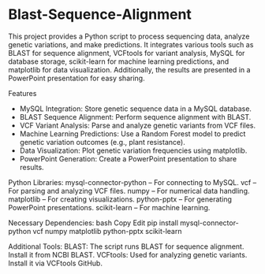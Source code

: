 # Blast-Sequence-Alignment
This project provides a Python script to process sequencing data, analyze genetic variations, and make predictions. 
It integrates various tools such as BLAST for sequence alignment, VCFtools for variant analysis, MySQL for database storage, 
scikit-learn for machine learning predictions, and matplotlib for data visualization. Additionally, the results are presented in a PowerPoint presentation for easy sharing.

Features
- MySQL Integration: Store genetic sequence data in a MySQL database.
- BLAST Sequence Alignment: Perform sequence alignment with BLAST.
- VCF Variant Analysis: Parse and analyze genetic variants from VCF files.
- Machine Learning Predictions: Use a Random Forest model to predict genetic variation outcomes (e.g., plant resistance).
- Data Visualization: Plot genetic variation frequencies using matplotlib.
- PowerPoint Generation: Create a PowerPoint presentation to share results.

Python Libraries:
mysql-connector-python – For connecting to MySQL.
vcf – For parsing and analyzing VCF files.
numpy – For numerical data handling.
matplotlib – For creating visualizations.
python-pptx – For generating PowerPoint presentations.
scikit-learn – For machine learning.

Necessary Dependencies:
bash
Copy
Edit
pip install mysql-connector-python vcf numpy matplotlib python-pptx scikit-learn

Additional Tools:
BLAST: The script runs BLAST for sequence alignment. Install it from NCBI BLAST.
VCFtools: Used for analyzing genetic variants. Install it via VCFtools GitHub.
